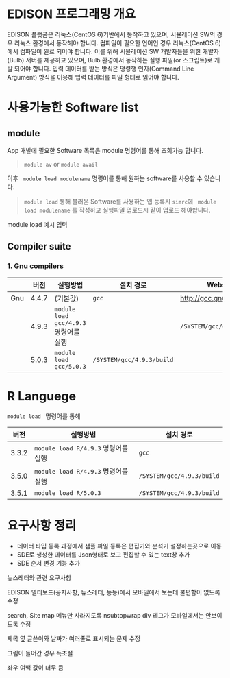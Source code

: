 # EDISON 프로그래밍 개요

EDISON 플랫폼은 리눅스(CentOS 6)기반에서 동작하고 있으며, 시뮬레이션 SW의 경우 리눅스 환경에서 동작해야 합니다. 컴파일이 필요한 언어인 경우 리눅스(CentOS 6)에서 컴파일이 완료 되어야 합니다. 이를 위해 시뮬레이션 SW 개발자들을 위한 개발자(Bulb) 서버를 제공하고 있으며, Bulb 환경에서 동작하는 실행 파일(or 스크립트)로 개발 되어야 합니다. 입력 데이터를 받는 방식은 명령행 인자(Command Line Argument) 방식을 이용해 입력 데이터를 파일 형태로 읽어야 합니다.

# 사용가능한 Software list

## module
App 개발에 필요한 Software 목록은 module 명령어를 통해 조회가능 합니다.
> ```module av``` or ```module avail```

이후  ``` module load modulename``` 명령어를 통해 원하는 software를 사용할 수 있습니다.

> ```module load``` 통해 불러온 Software를 사용하는 앱 등록시 ```simrc```에 ``` module load modulename``` 를 작성하고 실행파일 업로드시 같이 업로드 해야합니다.

module load 예시 입력




## Compiler suite

### 1. Gnu compilers



||버전|실행방법|설치 경로|Website|
|--|--|--|--|--|
|Gnu|4.4.7|(기본값)|```gcc```|<http://gcc.gnu.org/>|
||4.9.3|```module load gcc/4.9.3``` 명령어를 실행 ||```/SYSTEM/gcc/4.9.3/build```||
||5.0.3|```module load gcc/5.0.3```|```/SYSTEM/gcc/4.9.3/build```|


# R Languege

```module load ``` 명령어를 통해


|버전|실행방법|설치 경로|
|--|--|--|
|3.3.2|```module load R/4.9.3``` 명령어를 실행|```gcc```|
|3.5.0|```module load R/4.9.3``` 명령어를 실행 |```/SYSTEM/gcc/4.9.3/build```|
|3.5.1|```module load R/5.0.3```|```/SYSTEM/gcc/4.9.3/build```|



# 요구사항 정리

- 데이터 타입 등록 과정에서 샘플 파일 등록은 편집기와 분석기 설정하는곳으로 이동
- SDE로 생성한 데이터를 Json형태로 보고 편집할 수 있는 text창 추가
- SDE 순서 변경 기능 추가


뉴스레터와 관련 요구사항

EDISON 멀티보드(공지사항, 뉴스레터, 등등)에서 모바일에서 보는데 불편함이 없도록 수정

search, Site map 메뉴만 사라지도록
nsubtopwrap  div 테그가 모바일에서는 안보이도록 수정

제목 옆 글쓴이와 날짜가 여러줄로 표시되는 문제 수정

그림이 들어간 경우 폭조절

좌우 여백 값이 너무 큼
